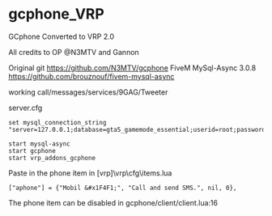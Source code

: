 # gcphone_VRP
GCphone Converted to VRP 2.0

All credits to OP @N3MTV and Gannon

Original git
https://github.com/N3MTV/gcphone
FiveM MySql-Async 3.0.8
https://github.com/brouznouf/fivem-mysql-async

working call/messages/services/9GAG/Tweeter

server.cfg
```
set mysql_connection_string "server=127.0.0.1;database=gta5_gamemode_essential;userid=root;password=1202"

start mysql-async
start gcphone
start vrp_addons_gcphone
```

Paste in the phone item in [vrp]\vrp\cfg\items.lua
```
["aphone"] = {"Mobil &#x1F4F1;", "Call and send SMS.", nil, 0},
```
The phone item can be disabled in gcphone/client/client.lua:16
